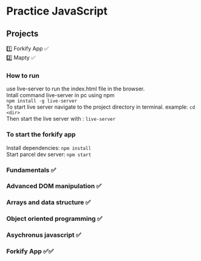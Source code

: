 # Practice JavaScript

## Projects

1️⃣ Forkify App ✅<br>
2️⃣ Mapty ✅

### How to run

use live-server to run the index.html file in the browser. <br>
Intall command live-server in pc using npm <br>
`npm install -g live-server` <br>
To start live server navigate to the project directory in terminal. example: `cd <dir>` <br>
Then start the live server with : `live-server` <br>

### To start the forkify app

Install dependencies: `npm install` <br>
Start parcel dev server: `npm start`

### Fundamentals ✅

### Advanced DOM manipulation ✅

### Arrays and data structure ✅

### Object oriented programming ✅

### Asychronus javascript ✅

### Forkify App ✅✅
